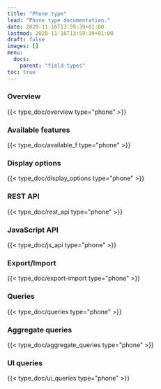 ```yaml
---
title: "Phone type"
lead: "Phone type documentation."
date: 2020-11-16T13:59:39+01:00
lastmod: 2020-11-16T13:59:39+01:00
draft: false
images: []
menu:
  docs:
    parent: "field-types"
toc: true
---
```


### Overview
{{< type_doc/overview type="phone" >}}

### Available features
{{< type_doc/available_f type="phone" >}}

### Display options 
{{< type_doc/display_options type="phone" >}}

### REST API 
{{< type_doc/rest_api type="phone" >}}

### JavaScript API
{{< type_doc/js_api type="phone" >}}

### Export/Import
{{< type_doc/export-import type="phone" >}}

### Queries 
{{< type_doc/queries type="phone" >}}

### Aggregate queries
{{< type_doc/aggregate_queries type="phone" >}}

### UI queries
{{< type_doc/ui_queries type="phone" >}}